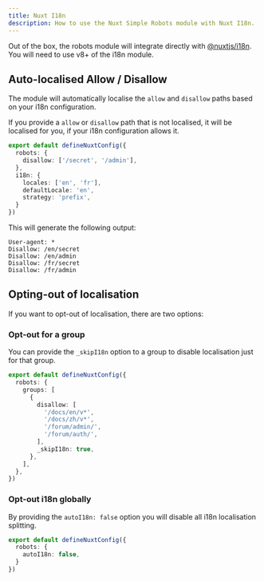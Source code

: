```yaml
---
title: Nuxt I18n
description: How to use the Nuxt Simple Robots module with Nuxt I18n.
---
```


Out of the box, the robots module will integrate directly with [@nuxtjs/i18n](https://i18n.nuxtjs.org/).
You will need to use v8+ of the i18n module.

## Auto-localised Allow / Disallow

The module will automatically localise the `allow` and `disallow` paths based on your i18n configuration.

If you provide a `allow` or `disallow` path that is not localised, it will be localised for you, if your
i18n configuration allows it.

```ts [nuxt.config.ts]
export default defineNuxtConfig({
  robots: {
    disallow: ['/secret', '/admin'],
  },
  i18n: {
    locales: ['en', 'fr'],
    defaultLocale: 'en',
    strategy: 'prefix',
  }
})
```

This will generate the following output:

```
User-agent: *
Disallow: /en/secret
Disallow: /en/admin
Disallow: /fr/secret
Disallow: /fr/admin
```

## Opting-out of localisation

If you want to opt-out of localisation, there are two options:

### Opt-out for a group

You can provide the `_skipI18n` option to a group to disable localisation just for that group.

```ts
export default defineNuxtConfig({
  robots: {
    groups: [
      {
        disallow: [
          '/docs/en/v*',
          '/docs/zh/v*',
          '/forum/admin/',
          '/forum/auth/',
        ],
        _skipI18n: true,
      },
    ],
  },
})
```

### Opt-out i18n globally

By providing the `autoI18n: false` option you will disable all i18n localisation splitting.

```ts
export default defineNuxtConfig({
  robots: {
    autoI18n: false,
  }
})
```
